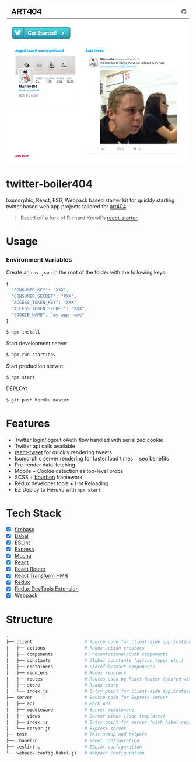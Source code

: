 <p align="center">
  <img width="500px" src="https://raw.githubusercontent.com/Art404/twitter-boiler404/master/twitter-boiler404.png" />
</p>

# twitter-boiler404

Isomorphic, React, ES6, Webpack based starter kit for quickly starting twitter based web app projects tailored for [art404](http://art404.com).

> Based off a fork of Richard Krawll's [react-starter](https://github.com/richardkall/react-starter)

# Usage

### Environment Variables

Create an `env.json` in the root of the folder with the following keys:

```js
{
  "CONSUMER_KEY": "XXX",
  "CONSUMER_SECRET": "XXX",
  "ACCESS_TOKEN_KEY": "XXX",
  "ACCESS_TOKEN_SECRET": "XXX",
  "COOKIE_NAME": "my-app-name"
}
```


```bash
$ npm install
```

Start development server:

```bash
$ npm run start:dev
```

Start production server:

```bash
$ npm start
```

DEPLOY:

```bash
$ git push heroku master
```

# Features

- Twitter login/logout oAuth flow handled with serialized cookie
- Twitter api calls available
- [react-tweet](https://github.com/mannynotfound/react-tweet) for quickly rendering tweets
- Isomorphic server rendering for faster load times + seo benefits
- Pre-render data-fetching
- Mobile + Cookie detection as top-level props 
- SCSS + [bourbon](http://bourbon.io) framework
- Redux developer tools + Hot Reloading 
- EZ Deploy to Heroku with `npm start`

# Tech Stack

- [x] [firebase](https://firebase.com/)
- [x] [Babel](https://babeljs.io/)
- [x] [ESLint](http://eslint.org/)
- [x] [Express](http://expressjs.com/)
- [x] [Mocha](https://mochajs.org/)
- [x] [React](http://facebook.github.io/react/)
- [x] [React Router](https://github.com/reactjs/react-router)
- [x] [React Transform HMR](https://github.com/gaearon/react-transform-hmr)
- [x] [Redux](http://redux.js.org/)
- [x] [Redux DevTools Extension](https://github.com/zalmoxisus/redux-devtools-extension)
- [x] [Webpack](https://webpack.github.io)

# Structure

```bash
.
├── client                    # Source code for client-side application
│   ├── actions               # Redux action creators
│   ├── components            # Presentational/dumb components
│   ├── constants             # Global constants (action types etc.)
│   ├── containers            # Stateful/smart components
│   ├── reducers              # Redux reducers
│   ├── routes                # Routes used by React Router (shared with server)
│   ├── store                 # Redux store
│   └── index.js              # Entry point for client-side application
├── server                    # Source code for Express server
│   ├── api                   # Mock API
│   ├── middleware            # Server middleware
│   ├── views                 # Server views (Jade templates)
│   ├── index.js              # Entry point for server (with babel-register etc.)
│   └── server.js             # Express server
├── test                      # Test setup and helpers
├── .babelrc                  # Babel configuration
├── .eslintrc                 # ESLint configuration
└── webpack.config.babel.js   # Webpack configuration
```

